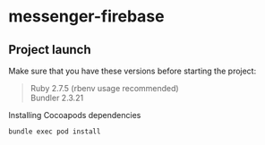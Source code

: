 # messenger-firebase
## Project launch
Make sure that you have these versions before starting the project:

> Ruby 2.7.5 (rbenv usage recommended)\
> Bundler 2.3.21

Installing Cocoapods dependencies 
```
bundle exec pod install
```
